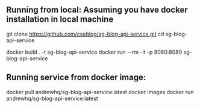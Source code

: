 Running from local: Assuming you have docker installation in local machine
-------------------
git clone https://github.com/cseblog/sg-blog-api-service.git
cd sg-blog-api-service

docker build . -t sg-blog-api-service
docker run --rm -it -p 8080:8080 sg-blog-api-service




Running service from docker image:
----------------------------------
docker pull andrewhq/sg-blog-api-service:latest
docker images
docker run andrewhq/sg-blog-api-service:latest

